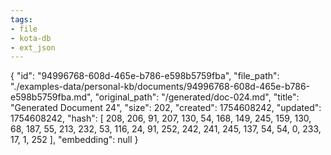 ```yaml
---
tags:
- file
- kota-db
- ext_json
---
```

{
  "id": "94996768-608d-465e-b786-e598b5759fba",
  "file_path": "./examples-data/personal-kb/documents/94996768-608d-465e-b786-e598b5759fba.md",
  "original_path": "/generated/doc-024.md",
  "title": "Generated Document 24",
  "size": 202,
  "created": 1754608242,
  "updated": 1754608242,
  "hash": [
    208,
    206,
    91,
    207,
    130,
    54,
    168,
    149,
    245,
    159,
    130,
    68,
    187,
    55,
    213,
    232,
    53,
    116,
    24,
    91,
    252,
    242,
    241,
    245,
    137,
    54,
    54,
    0,
    233,
    17,
    1,
    252
  ],
  "embedding": null
}